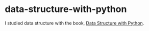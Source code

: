 # data-structure-with-python

I studied data structure with the book, [Data Structure with Python](http://www.yes24.com/Product/Goods/57949931).
